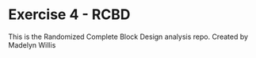 # Exercise 4 - RCBD

This is the Randomized Complete Block Design analysis repo. Created by Madelyn Willis
